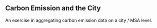## Carbon Emission and the City

An exercise in aggregating carbon emission data
on a city / MSA level.


